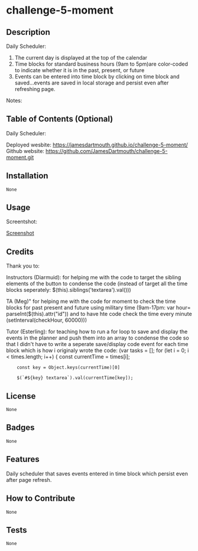 # challenge-5-moment

## Description

Daily Scheduler:

1) The current day is displayed at the top of the calendar
2) Time blocks for standard business hours (9am to 5pm)are color-coded to indicate whether it is in the past, present, or future
3) Events can be entered into time block by clicking on time block and saved...events are saved in local storage and persist even after refreshing page.

Notes: 

## Table of Contents (Optional)

Daily Scheduler:

Deployed wesbite: https://jamesdartmouth.github.io/challenge-5-moment/
Github website: https://github.com/JamesDartmouth/challenge-5-moment.git

## Installation
    None
## Usage

Screentshot:

[Screenshot](/assets/momentScreenShot.png)

## Credits

Thank you to:

Instructors (Diarmuid): for helping me with the code to target the sibling elements of the button to condense the code (instead of target all the time blocks seperately: $(this).siblings('textarea').val())) 

TA (Meg)" for helping me with the code for moment to check the time blocks for past present and future using military time (9am-17pm: var hour= parseInt($(this).attr("id")) and to have hte code check the time every minute (setInterval(checkHour, 60000))) 

Tutor (Esterling): for teaching how to run a for loop to save and display the events in the planner and push them into an array to condense the code so that I didn't have to write a seperate save/display code event for each time block which is how i originaly wrote the code: (var tasks = []; for (let i = 0; i < times.length; i++) {
        const currentTime = times[i]; 

        const key = Object.keys(currentTime)[0] 

        $(`#${key} textarea`).val(currentTime[key]);

## License
    None
## Badges
    None
## Features

Daily scheduler that saves events entered in time block which persist even after page refresh.

## How to Contribute
    None
## Tests
    None